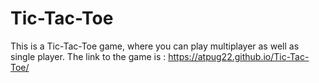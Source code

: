 # Tic-Tac-Toe
 This is a Tic-Tac-Toe game, where you can play multiplayer as well as single player.
 The link to the game is : https://atpug22.github.io/Tic-Tac-Toe/
